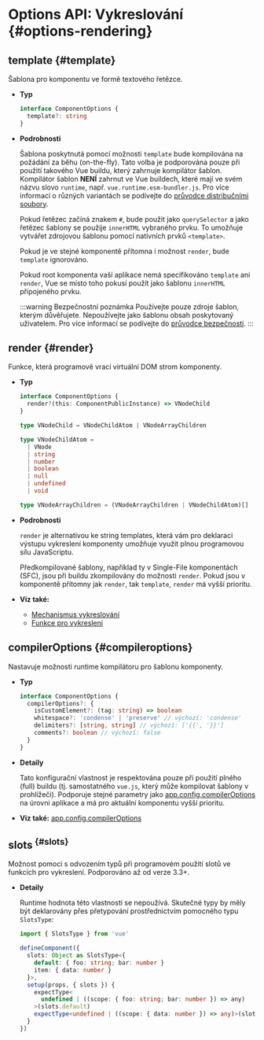 # Options API: Vykreslování {#options-rendering}

## template {#template}

Šablona pro komponentu ve formě textového řetězce.

- **Typ**

  ```ts
  interface ComponentOptions {
    template?: string
  }
  ```

- **Podrobnosti**

  Šablona poskytnutá pomocí možnosti `template` bude kompilována na požádání za běhu (on-the-fly). Tato volba je podporována pouze při použití takového Vue buildu, který zahrnuje kompilátor šablon. Kompilátor šablon **NENÍ** zahrnut ve Vue buildech, které mají ve svém názvu slovo `runtime`, např. `vue.runtime.esm-bundler.js`. Pro více informací o různých variantách se podívejte do [průvodce distribučními soubory](https://github.com/vuejs/core/tree/main/packages/vue#which-dist-file-to-use).

  Pokud řetězec začíná znakem `#`, bude použit jako `querySelector` a jako řetězec šablony se použije `innerHTML` vybraného prvku. To umožňuje vytvářet zdrojovou šablonu pomocí nativních prvků `<template>`.

  Pokud je ve stejné komponentě přítomna i možnost `render`, bude `template` ignorováno.

  Pokud root komponenta vaší aplikace nemá specifikováno `template` ani `render`, Vue se místo toho pokusí použít jako šablonu `innerHTML` připojeného prvku.

  :::warning Bezpečnostní poznámka
  Používejte pouze zdroje šablon, kterým důvěřujete. Nepoužívejte jako šablonu obsah poskytovaný uživatelem. Pro více informací se podívejte do [průvodce bezpečností](/guide/best-practices/security#rule-no-1-never-use-non-trusted-templates).
  :::

## render {#render}

Funkce, která programově vrací virtuální DOM strom komponenty.

- **Typ**

  ```ts
  interface ComponentOptions {
    render?(this: ComponentPublicInstance) => VNodeChild
  }

  type VNodeChild = VNodeChildAtom | VNodeArrayChildren

  type VNodeChildAtom =
    | VNode
    | string
    | number
    | boolean
    | null
    | undefined
    | void

  type VNodeArrayChildren = (VNodeArrayChildren | VNodeChildAtom)[]
  ```

- **Podrobnosti**

  `render` je alternativou ke string templates, která vám pro deklaraci výstupu vykreslení komponenty umožňuje využít plnou programovou sílu JavaScriptu.

  Předkompilované šablony, například ty v Single-File komponentách (SFC), jsou při buildu zkompilovány do možnosti `render`. Pokud jsou v komponentě přítomny jak `render`, tak `template`, `render` má vyšší prioritu.

- **Viz také:**
  - [Mechanismus vykreslování](/guide/extras/rendering-mechanism)
  - [Funkce pro vykreslení](/guide/extras/render-function)

## compilerOptions {#compileroptions}

Nastavuje možnosti runtime kompilátoru pro šablonu komponenty.

- **Typ**

  ```ts
  interface ComponentOptions {
    compilerOptions?: {
      isCustomElement?: (tag: string) => boolean
      whitespace?: 'condense' | 'preserve' // výchozí: 'condense'
      delimiters?: [string, string] // výchozí: ['{{', '}}']
      comments?: boolean // výchozí: false
    }
  }
  ```

- **Detaily**

  Tato konfigurační vlastnost je respektována pouze při použití plného (full) buildu (tj. samostatného `vue.js`, který může kompilovat šablony v prohlížeči). Podporuje stejné parametry jako [app.config.compilerOptions](/api/application#app-config-compileroptions) na úrovni aplikace a má pro aktuální komponentu vyšší prioritu.

- **Viz také:** [app.config.compilerOptions](/api/application#app-config-compileroptions)

## slots<sup class="vt-badge ts"/> {#slots}

Možnost pomoci s odvozením typů při programovém použití slotů ve funkcích pro vykreslení. Podporováno až od verze 3.3+.

- **Detaily**

  Runtime hodnota této vlastnosti se nepoužívá. Skutečné typy by měly být deklarovány přes přetypování prostřednictvím pomocného typu `SlotsType`:

  ```ts
  import { SlotsType } from 'vue'

  defineComponent({
    slots: Object as SlotsType<{
      default: { foo: string; bar: number }
      item: { data: number }
    }>,
    setup(props, { slots }) {
      expectType<
        undefined | ((scope: { foo: string; bar: number }) => any)
      >(slots.default)
      expectType<undefined | ((scope: { data: number }) => any)>(slots.item)
    }
  })
  ```

